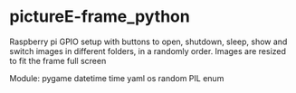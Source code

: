 # pictureE-frame_python

Raspberry pi GPIO setup with buttons to open, shutdown, sleep, show and switch images in different folders, in a randomly order.  Images are resized to fit the frame full screen


Module:
pygame
datetime
time
yaml
os
random
PIL
enum

